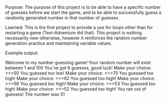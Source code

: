 Purpose: The purpose of this project is to be able to have a specific number of guesses before we start the game, and to be able to successfully guess a randomly generated number in that number of guesses. 

Learned: This is the first project to provide a use for loops other than for restarting a game (Text-Adventure did that). This project is nothing necessarily new otherwise, however it reinforces the random number generation practice and maintaining variable values. 

Example output:

Welcome to my number guessing game!
Your random number will exist between 1 and 100
You've got 6 guesses, good luck!
Make your choice: >>>50
You guessed too low!
Make your choice: >>>75
You guessed too high!
Make your choice: >>>62
You guessed too high!
Make your choice: >>>56
You guessed too high!
Make your choice: >>>53
You guessed too high!
Make your choice: >>>52
You guessed too high!
You ran out of guesses! The number was 51